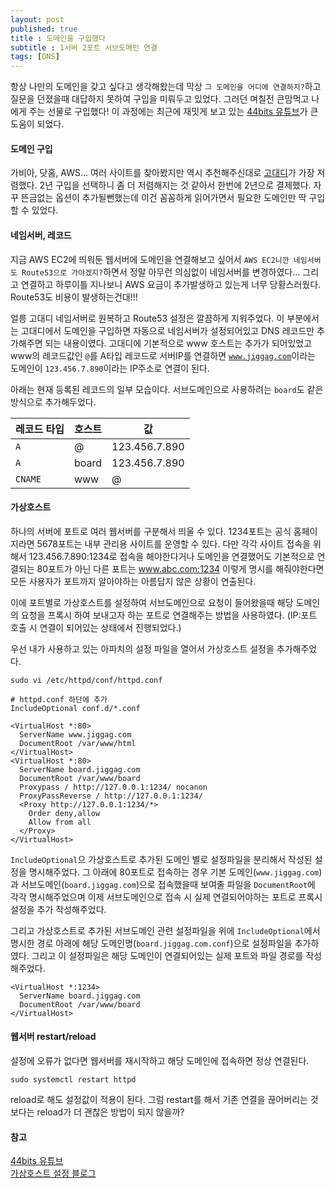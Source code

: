 ```yaml
---
layout: post
published: true
title : 도메인을 구입했다
subtitle : 1서버 2포트 서브도메인 연결
tags: [DNS]
---
```


항상 나만의 도메인을 갖고 싶다고 생각해왔는데 막상 `그 도메인을 어디에 연결하지?`하고 질문을 던졌을때 대답하지 못하여 구입을 미뤄두고 있었다.
그러던 며칠전 큰맘먹고 나에게 주는 선물로 구입했다! 이 과정에는 최근에 재밋게 보고 있는 [44bits 유튜브](https://www.youtube.com/watch?v=t4-Aij_hTV4)가 큰 도움이 되었다.

#### 도메인 구입
가비아, 닷홈, AWS... 여러 사이트를 찾아봤지만 역시 추천해주신대로 [고대디](https://kr.godaddy.com/)가 가장 저렴했다. 2년 구입을 선택하니 좀 더 저렴해지는 것 같아서 한번에 2년으로 결제했다.
자꾸 뜬금없는 옵션이 추가될뻔했는데 이건 꼼꼼하게 읽어가면서 필요한 도메인만 딱 구입할 수 있었다.

#### 네임서버, 레코드
지금 AWS EC2에 띄워둔 웹서버에 도메인을 연결해보고 싶어서 `AWS EC2니깐 네임서버도 Route53으로 가야겠지?`하면서 정말 아무런 의심없이 네임서버를 변경하였다...
그리고 연결하고 하루이틀 지나보니 AWS 요금이 추가발생하고 있는게 너무 당황스러웠다. Route53도 비용이 발생하는건대!!!

얼릉 고대디 네임서버로 원복하고 Route53 설정은 깔끔하게 지워주었다. 이 부분에서는 고대디에서 도메인을 구입하면 자동으로 네임서버가 설정되어있고 DNS 레코드만 추가해주면 되는 내용이였다.
고대디에 기본적으로 www 호스트는 추가가 되어있었고 www의 레코드값인 `@`를 A타입 레코드로 서버IP를 연결하면 [`www.jiggag.com`](www.jiggag.com)이라는 도메인이 `123.456.7.890`이라는 IP주소로 연결이 된다.

아래는 현재 등록된 레코드의 일부 모습이다. 서브도메인으로 사용하려는 `board`도 같은 방식으로 추가해두었다.

| 레코드 타입 | 호스트 | 값 |
|---|---|---|
| `A` | @ | 123.456.7.890 |
| `A` | board | 123.456.7.890 |
| `CNAME` | www | @ |

#### 가상호스트
하나의 서버에 포트로 여러 웹서버를 구분해서 띄울 수 있다. 1234포트는 공식 홈페이지라면 5678포트는 내부 관리용 사이트를 운영할 수 있다. 다만 각각 사이트 접속을 위해서 123.456.7.890:1234로 접속을 해야한다거나 도메인을 연결했어도 기본적으로 연결되는 80포트가 아닌 다른 포트는 www.abc.com:1234 이렇게 명시를 해줘야한다면 모든 사용자가 포트까지 알아야하는 아름답지 않은 상황이 연출된다.

이에 포트별로 가상호스트를 설정하여 서브도메인으로 요청이 들어왔을때 해당 도메인의 요청을 프록시 하여 보내고자 하는 포트로 연결해주는 방법을 사용하였다. (IP:포트 호출 시 연결이 되어있는 상태에서 진행되었다.)

우선 내가 사용하고 있는 아파치의 설정 파일을 열어서 가상호스트 설정을 추가해주었다.
```
sudo vi /etc/httpd/conf/httpd.conf
```
```
# httpd.conf 하단에 추가
IncludeOptional conf.d/*.conf

<VirtualHost *:80>
  ServerName www.jiggag.com
  DocumentRoot /var/www/html
</VirtualHost>
<VirtualHost *:80>
  ServerName board.jiggag.com
  DocumentRoot /var/www/board
  Proxypass / http://127.0.0.1:1234/ nocanon
  ProxyPassReverse / http://127.0.0.1:1234/
  <Proxy http://127.0.0.1:1234/*>
    Order deny,allow
    Allow from all
  </Proxy>
</VirtualHost>
```
`IncludeOptional`으 가상호스트로 추가된 도메인 별로 설정파일을 분리해서 작성된 설정을 명시해주었다. 그 아래에 80포트로 접속하는 경우 기본 도메인(`www.jiggag.com`)과 서브도메인(`board.jiggag.com`)으로 접속했을때 보여줄 파일을 `DocumentRoot`에 각각 명시해주었으며 이제 서브도메인으로 접속 시 실제 연결되어야하는 포트로 프록시 설정을 추가 작성해주었다.

그리고 가상호스트로 추가된 서브도메인 관련 설정파일을 위에 `IncludeOptional`에서 명시한 경로 아래에 해당 도메인명(`board.jiggag.com.conf`)으로 설정파일을 추가하였다. 그리고 이 설정파일은 해당 도메인이 연결되어있는 실제 포트와 파일 경로를 작성해주었다.
```
<VirtualHost *:1234>
  ServerName board.jiggag.com
  DocumentRoot /var/www/board
</VirtualHost>
```

#### 웹서버 restart/reload
설정에 오류가 없다면 웹서버를 재시작하고 해당 도메인에 접속하면 정상 연결된다.
```
sudo systemctl restart httpd
```
reload로 해도 설정값이 적용이 된다. 그럼 restart를 해서 기존 연결을 끊어버리는 것보다는 reload가 더 괜찮은 방법이 되지 않을까?

#### 참고
[44bits 유튜브](https://www.youtube.com/watch?v=t4-Aij_hTV4)  
[가상호스트 설정 블로그](https://blog.jiniworld.me/27#a03-2)